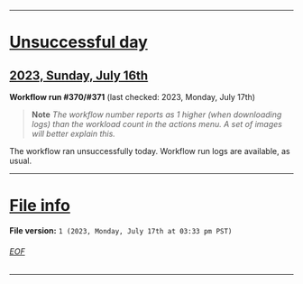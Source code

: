 
***

# [Unsuccessful day](#Unsuccessful-day)

## [2023, Sunday, July 16th](#2023-Sunday-July-16th)

**Workflow run #370/#371** (last checked: 2023, Monday, July 17th)

> **Note** _The workflow number reports as 1 higher (when downloading logs) than the workload count in the actions menu. A set of images will better explain this._

The workflow ran unsuccessfully today. Workflow run logs are available, as usual.

***

# [File info](#File-info)

**File version:** `1 (2023, Monday, July 17th at 03:33 pm PST)`

###### [EOF](#EOF)

***
